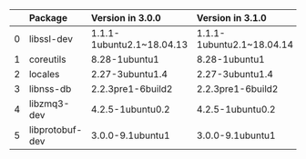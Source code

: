 <!-- markdown-link-check-disable -->

|    | Package         | Version in 3.0.0          | Version in 3.1.0          | Status   |
|---:|:----------------|:--------------------------|:--------------------------|:---------|
|  0 | libssl-dev      | 1.1.1-1ubuntu2.1~18.04.13 | 1.1.1-1ubuntu2.1~18.04.14 | UPDATED  |
|  1 | coreutils       | 8.28-1ubuntu1             | 8.28-1ubuntu1             |          |
|  2 | locales         | 2.27-3ubuntu1.4           | 2.27-3ubuntu1.4           |          |
|  3 | libnss-db       | 2.2.3pre1-6build2         | 2.2.3pre1-6build2         |          |
|  4 | libzmq3-dev     | 4.2.5-1ubuntu0.2          | 4.2.5-1ubuntu0.2          |          |
|  5 | libprotobuf-dev | 3.0.0-9.1ubuntu1          | 3.0.0-9.1ubuntu1          |          |